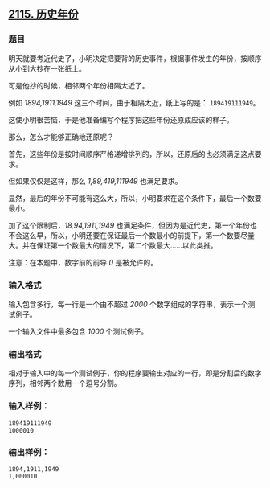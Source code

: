 ## [2115. 历史年份](https://www.acwing.com/problem/content/2117/)

### 题目

明天就要考近代史了，小明决定把要背的历史事件，根据事件发生的年份，按顺序从小到大抄在一张纸上。

可是他抄的时候，相邻两个年份相隔太近了。

例如 *1894,1911,1949* 这三个时间，由于相隔太近，纸上写的是： `189419111949`。

这使小明很苦恼，于是他准备编写个程序把这些年份还原成应该的样子。

那么，怎么才能够正确地还原呢？

首先，这些年份是按时间顺序严格递增排列的，所以，还原后的也必须满足这点要求。

但如果仅仅是这样，那么 *1,89,419,111949* 也满足要求。

显然，最后的年份不可能有这么大，所以，小明要求在这个条件下，最后一个数要最小。

加了这个限制后，*18,94,1911,1949* 也满足条件，但因为是近代史，第一个年份也不会这么早，所以，小明还要在保证最后一个数最小的前提下，第一个数要尽量大。并在保证第一个数最大的情况下，第二个数最大……以此类推。

注意：在本题中，数字前的前导 *0* 是被允许的。

### 输入格式

输入包含多行，每一行是一个由不超过 *2000* 个数字组成的字符串，表示一个测试例子。

一个输入文件中最多包含 *1000* 个测试例子。

### 输出格式

相对于输入中的每一个测试例子，你的程序要输出对应的一行，即是分割后的数字序列，相邻两个数用一个逗号分割。

### 输入样例：

```
189419111949
1000010
```

### 输出样例：

```
1894,1911,1949
1,000010
```
